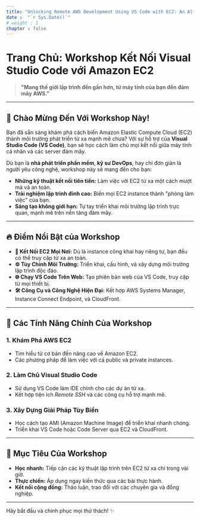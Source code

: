 ```yaml
---
title: "Unlocking Remote AWS Development Using VS Code with EC2: An Alternative to Cloud9"
date :  "`r Sys.Date()`" 
# weight : 1
chapter : false
---
```


# Trang Chủ: Workshop Kết Nối Visual Studio Code với Amazon EC2  

> **"Mang thế giới lập trình đến gần hơn, từ máy tính của bạn đến đám mây AWS."**  

---

## 🚀 **Chào Mừng Đến Với Workshop Này!**  

Bạn đã sẵn sàng khám phá cách biến Amazon Elastic Compute Cloud (EC2) thành môi trường phát triển từ xa mạnh mẽ chưa? Với sự hỗ trợ của **Visual Studio Code (VS Code)**, bạn sẽ học cách làm chủ mọi kết nối giữa máy tính cá nhân và các server đám mây.  

Dù bạn là **nhà phát triển phần mềm**, **kỹ sư DevOps**, hay chỉ đơn giản là người yêu công nghệ, workshop này sẽ mang đến cho bạn:  
- **Những kỹ thuật kết nối tiên tiến:** Làm việc với EC2 từ xa một cách mượt mà và an toàn.  
- **Trải nghiệm lập trình đỉnh cao:** Biến mọi EC2 instance thành "phòng làm việc" của bạn.  
- **Sáng tạo không giới hạn:** Tự tay triển khai môi trường lập trình trực quan, mạnh mẽ trên nền tảng đám mây.  

---

## 🔥 **Điểm Nổi Bật của Workshop**
- **📡 Kết Nối EC2 Mọi Nơi:** Dù là instance công khai hay riêng tư, bạn đều có thể truy cập từ xa an toàn.  
- **⚙️ Tùy Chỉnh Môi Trường:** Triển khai, cấu hình, và xây dựng môi trường lập trình độc đáo.  
- **🌐 Chạy VS Code Trên Web:** Tạo phiên bản web của VS Code, truy cập từ mọi thiết bị.  
- **🛠️ Công Cụ và Công Nghệ Hiện Đại:** Kết hợp AWS Systems Manager, Instance Connect Endpoint, và CloudFront.  

---

## 🧩 **Các Tính Năng Chính Của Workshop**

### 1. Khám Phá AWS EC2  
- Tìm hiểu từ cơ bản đến nâng cao về Amazon EC2.  
- Các phương pháp để làm việc với cả public và private instances.  

### 2. Làm Chủ Visual Studio Code  
- Sử dụng VS Code làm IDE chính cho các dự án từ xa.  
- Kết hợp tiện ích *Remote SSH* và các công cụ hỗ trợ mạnh mẽ.  

### 3. Xây Dựng Giải Pháp Tùy Biến  
- Học cách tạo AMI (Amazon Machine Image) để triển khai nhanh chóng.  
- Triển khai VS Code hoặc Code Server qua EC2 và CloudFront.  

---

## 🎯 **Mục Tiêu Của Workshop**
- **Học nhanh:** Tiếp cận các kỹ thuật lập trình trên EC2 từ xa chỉ trong vài giờ.  
- **Thực chiến:** Áp dụng ngay kiến thức qua các bài thực hành.  
- **Kết nối cộng đồng:** Thảo luận, trao đổi với các chuyên gia và đồng nghiệp.  

---

Hãy bắt đầu và chinh phục mọi thử thách! ✨